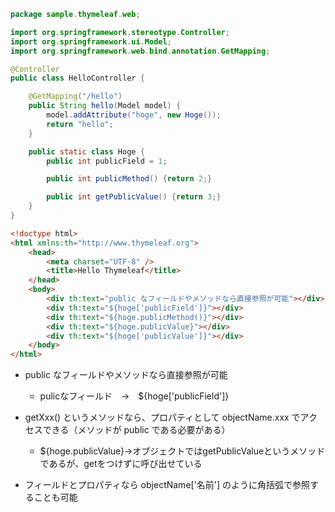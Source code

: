 ```java
package sample.thymeleaf.web;

import org.springframework.stereotype.Controller;
import org.springframework.ui.Model;
import org.springframework.web.bind.annotation.GetMapping;

@Controller
public class HelloController {

    @GetMapping("/hello")
    public String hello(Model model) {
        model.addAttribute("hoge", new Hoge());
        return "hello";
    }

    public static class Hoge {
        public int publicField = 1;

        public int publicMethod() {return 2;}

        public int getPublicValue() {return 3;}
    }
}
```
```html
<!doctype html>
<html xmlns:th="http://www.thymeleaf.org">
    <head>
        <meta charset="UTF-8" />
        <title>Hello Thymeleaf</title>
    </head>
    <body>
        <div th:text="public なフィールドやメソッドなら直接参照が可能"></div>
        <div th:text="${hoge['publicField']}"></div>
        <div th:text="${hoge.publicMethod()}"></div>
        <div th:text="${hoge.publicValue}"></div>
        <div th:text="${hoge['publicValue']}"></div>
    </body>
</html>
```
* public なフィールドやメソッドなら直接参照が可能
    * pulicなフィールド　→　${hoge['publicField']}

* getXxx() というメソッドなら、プロパティとして objectName.xxx でアクセスできる（メソッドが public である必要がある）
    * ${hoge.publicValue}→オブジェクトではgetPublicValueというメソッドであるが、getをつけずに呼び出せている

* フィールドとプロパティなら objectName['名前'] のように角括弧で参照することも可能